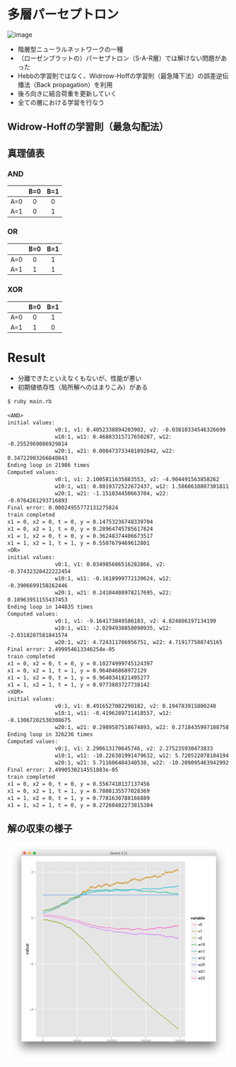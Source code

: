 多層パーセプトロン
==============

![image](https://cloud.githubusercontent.com/assets/855816/9350545/beccd12a-468c-11e5-9077-770c157e8457.png)

- 階層型ニューラルネットワークの一種
- （ローゼンブラットの）パーセプトロン（S-A-R層）では解けない問題があった
- Hebbの学習則ではなく、Widrrow-Hoffの学習則（最急降下法）の誤差逆伝播法（Back propagation）を利用
- 後ろ向きに結合荷重を更新していく
- 全ての層における学習を行なう

Widrow-Hoffの学習則（最急勾配法）
----------------


真理値表
------------
### AND

|     |  B=0  |  B=1  |
|:---:|:-----:|:-----:|
| A=0 |   0   |  0    |
| A=1 |   0   |  1    |


### OR
|     |  B=0  |  B=1  |
|:---:|:-----:|:-----:|
| A=0 |   0   |  1    |
| A=1 |   1   |  1    |



### XOR
|     |  B=0  |  B=1  |
|:---:|:-----:|:-----:|
| A=0 |   0   |  1    |
| A=1 |   1   |  0    |


Result
===========

- 分離できたといえなくもないが、性能が悪い
- 初期値依存性（局所解へのはまりこみ）がある

```
$ ruby main.rb

<AND>
initial values:
               v0:1, v1: 0.4052338894203902, v2: -0.03810334546326699
               w10:1, w11: 0.46883315717650287, w12: -0.2552969086929814
               w20:1, w21: 0.008473733481892842, w22: 0.34722903266840843
Ending loop in 21986 times
Computed values:
               v0:1, v1: 2.1005811635883553, v2: -4.904491563858262
               w10:1, w11: 0.8019372522672437, w12: 1.5860610807301811
               w20:1, w21: -1.151034450663704, w22: -0.0764261293716893
Final error: 0.00024955772131275824
train completed
x1 = 0, x2 = 0, t = 0, y = 0.14753236748339704
x1 = 0, x2 = 1, t = 0, y = 0.28964745785617824
x1 = 1, x2 = 0, t = 0, y = 0.36248374406673517
x1 = 1, x2 = 1, t = 1, y = 0.5507679469612801
<OR>
initial values:
               v0:1, v1: 0.034985686516282866, v2: -0.37432320422222454
               w10:1, w11: -0.1618999772120624, w12: -0.3906699150262446
               w20:1, w21: 0.24104408978217695, w22: 0.18963951155437453
Ending loop in 144835 times
Computed values:
               v0:1, v1: -9.164173849586183, v2: 4.824806197134199
               w10:1, w11: -2.0294930850090935, w12: -2.0318207581841574
               w20:1, w21: 4.724311706956751, w22: 4.719177508745165
Final error: 2.499954613346254e-05
train completed
x1 = 0, x2 = 0, t = 0, y = 0.10274999745124397
x1 = 0, x2 = 1, t = 1, y = 0.964046868972129
x1 = 1, x2 = 0, t = 1, y = 0.9640341821495277
x1 = 1, x2 = 1, t = 1, y = 0.9773803727738142
<XOR>
initial values:
               v0:1, v1: 0.4916527082290182, v2: 0.194783915800248
               w10:1, w11: -0.4196289711418557, w12: -0.13067202530308675
               w20:1, w21: 0.2989587518674893, w22: 0.2718435997108758
Ending loop in 326236 times
Computed values:
               v0:1, v1: 2.290613170645746, v2: 2.275235930473833
               w10:1, w11: -10.226301991479632, w12: 5.720522078104194
               w20:1, w21: 5.711606484340538, w22: -10.209095463942992
Final error: 2.4990530214551883e-05
train completed
x1 = 0, x2 = 0, t = 0, y = 0.5567410137137456
x1 = 0, x2 = 1, t = 1, y = 0.7808135577028369
x1 = 1, x2 = 0, t = 1, y = 0.7781630788166889
x1 = 1, x2 = 1, t = 0, y = 0.27260482273815384
```

## 解の収束の様子
![result](result.png)
